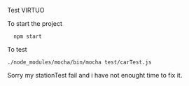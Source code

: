 Test VIRTUO


To start the project
```
  npm start
```

To test 

```
./node_modules/mocha/bin/mocha test/carTest.js
```

Sorry my stationTest fail and i have not enought time to fix it.
